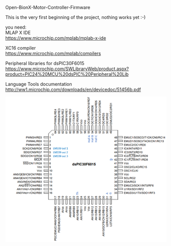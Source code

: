 Open-BionX-Motor-Controller-Firmware

This is the very first beginning of the project, nothing works yet :-)

you need:  
MLAP X IDE  
https://www.microchip.com/mplab/mplab-x-ide

XC16 compiler  
https://www.microchip.com/mplab/compilers

Peripheral libraries for dsPIC30F6015  
https://www.microchip.com/SWLibraryWeb/product.aspx?product=PIC24%20MCU%20dsPIC%20Peripheral%20Lib  

Language Tools documentation  
http://ww1.microchip.com/downloads/en/devicedoc/51456b.pdf

![](https://github.com/stancecoke/Open-BionX-Motor-Controller-Firmware/blob/master/documentation/Pinbelegung%20BionX%20IGH.PNG?raw=true)
